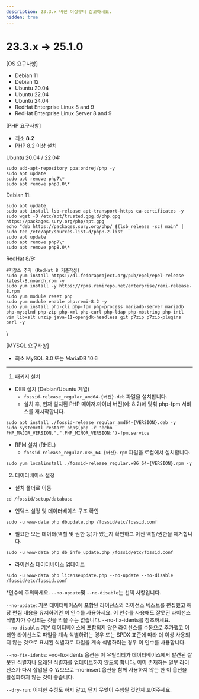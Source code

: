 ```yaml
---
description: 23.3.x 버전 이상부터 참고하세요.
hidden: true
---
```


# 23.3.x -> 25.1.0

\[OS 요구사항]

* Debian 11
* Debian 12
* Ubuntu 20.04
* Ubuntu 22.04
* Ubuntu 24.04
* RedHat Enterprise Linux 8 and 9
* RedHat Enterprise Linux Server 8 and 9



\[PHP 요구사항]

* 최소 **8.2**
* PHP 8.2 이상 설치

Ubuntu 20.04 / 22.04:

```
sudo add-apt-repository ppa:ondrej/php -y
sudo apt update
sudo apt remove php7\*
sudo apt remove php8.0\*
```

Debian 11:

```
sudo apt update
sudo apt install lsb-release apt-transport-https ca-certificates -y
sudo wget -O /etc/apt/trusted.gpg.d/php.gpg https://packages.sury.org/php/apt.gpg
echo "deb https://packages.sury.org/php/ $(lsb_release -sc) main" | sudo tee /etc/apt/sources.list.d/php8.2.list
sudo apt update
sudo apt remove php7\*
sudo apt remove php8.0\*
```

RedHat 8/9:

```
#저장소 추가 (RedHat 8 기준작성)
sudo yum install https://dl.fedoraproject.org/pub/epel/epel-release-latest-8.noarch.rpm -y
sudo yum install -y https://rpms.remirepo.net/enterprise/remi-release-8.rpm
sudo yum module reset php
sudo yum module enable php:remi-8.2 -y
sudo yum install php-cli php-fpm php-process mariadb-server mariadb php-mysqlnd php-zip php-xml php-curl php-ldap php-mbstring php-intl vim libxslt unzip java-11-openjdk-headless git p7zip p7zip-plugins perl -y

```

\




\[MYSQL 요구사항]

* 최소 MySQL 8.0 또는 MariaDB 10.6



***



1. 패키지 설치

* DEB 설치 (Debian/Ubuntu 계열)
  * `fossid-release_regular_amd64-{버전}.deb` 파일을 설치합니다.
  * 설치 후, 현재 설치된 PHP 메이저.마이너 버전(예: 8.2)에 맞춰 php-fpm 서비스를 재시작합니다.

```
sudo apt install ./fossid-release_regular_amd64-{VERSION}.deb -y
sudo systemctl restart php$(php -r 'echo PHP_MAJOR_VERSION.".".PHP_MINOR_VERSION;')-fpm.service
```

* RPM 설치 (RHEL)
  * `fossid-release_regular.x86_64-{버전}.rpm` 파일을 로컬에서 설치합니다.

```
sudo yum localinstall ./fossid-release_regular.x86_64-{VERSION}.rpm -y
```





2. 데이터베이스 설정&#x20;

* 설치 폴더로 이동&#x20;

```
cd /fossid/setup/database
```

* 인덱스 설정 및 데이터베이스 구조 확인

```
sudo -u www-data php dbupdate.php /fossid/etc/fossid.conf
```

* 필요한 모든 데이터(역할 및 권한 등)가 있는지 확인하고 이전 역할/권한을 제거합니다.

```
sudo -u www-data php db_info_update.php /fossid/etc/fossid.conf
```

* 라이선스 데이터베이스 업데이트

```
sudo -u www-data php licenseupdate.php --no-update --no-disable /fossid/etc/fossid.conf
```

\*인수에 주의하세요. `--no-update`및 `--no-disable`는 선택 사항입니다.

`--no-update`: 기본 데이터베이스에 포함된 라이선스의 라이선스 텍스트를 편집했고 해당 편집 내용을 유지하려면 이 인수를 사용하세요. 이 인수를 사용해도 잘못된 라이선스 식별자가 수정되는 것을 막을 수는 없습니다. --no-fix-idents를 참조하세요.\
`--no-disable`: 기본 데이터베이스에 포함되지 않은 라이선스를 수동으로 추가했고 이러한 라이선스로 파일을 계속 식별하려는 경우 또는 SPDX 표준에 따라 더 이상 사용되지 않는 것으로 표시된 식별자로 파일을 계속 식별하려는 경우 이 인수를 사용합니다.

`--no-fix-idents`: –no-fix-idents 옵션은 이 유틸리티가 데이터베이스에서 발견된 잘못된 식별자나 오래된 식별자를 업데이트하지 않도록 합니다. 이미 존재하는 일부 라이선스가 다시 삽입될 수 있으므로 –no-insert 옵션을 함께 사용하지 않는 한 이 옵션을 활성화하지 않는 것이 좋습니다.

`--dry-run`: 어떠한 수정도 하지 말고, 단지 무엇이 수행될 것인지 보여주세요.

























